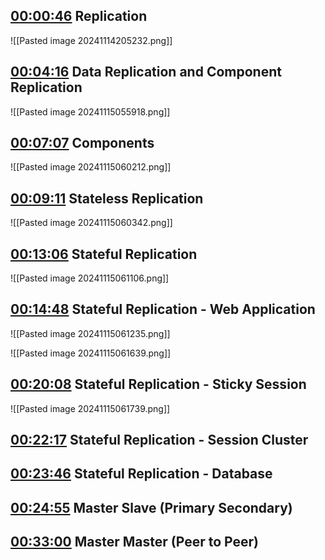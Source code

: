 ## [00:00:46](https://www.youtube.com/watch?v=H-idooje-0g&list=PL_XxuZqN0xVAiu5oODf-SmeXG2Y_RG2pz&index=4&t=46s) Replication

![[Pasted image 20241114205232.png]]


## [00:04:16](https://www.youtube.com/watch?v=H-idooje-0g&list=PL_XxuZqN0xVAiu5oODf-SmeXG2Y_RG2pz&index=4&t=256s) Data Replication and Component Replication

![[Pasted image 20241115055918.png]]

## [00:07:07](https://www.youtube.com/watch?v=H-idooje-0g&list=PL_XxuZqN0xVAiu5oODf-SmeXG2Y_RG2pz&index=4&t=427s) Components

![[Pasted image 20241115060212.png]]

## [00:09:11](https://www.youtube.com/watch?v=H-idooje-0g&list=PL_XxuZqN0xVAiu5oODf-SmeXG2Y_RG2pz&index=4&t=551s) Stateless Replication

![[Pasted image 20241115060342.png]]

## [00:13:06](https://www.youtube.com/watch?v=H-idooje-0g&list=PL_XxuZqN0xVAiu5oODf-SmeXG2Y_RG2pz&index=4&t=786s) Stateful Replication

![[Pasted image 20241115061106.png]]

## [00:14:48](https://www.youtube.com/watch?v=H-idooje-0g&list=PL_XxuZqN0xVAiu5oODf-SmeXG2Y_RG2pz&index=4&t=888s) Stateful Replication - Web Application

![[Pasted image 20241115061235.png]]

![[Pasted image 20241115061639.png]]

## [00:20:08](https://www.youtube.com/watch?v=H-idooje-0g&list=PL_XxuZqN0xVAiu5oODf-SmeXG2Y_RG2pz&index=4&t=1208s) Stateful Replication - Sticky Session

![[Pasted image 20241115061739.png]]

## [00:22:17](https://www.youtube.com/watch?v=H-idooje-0g&list=PL_XxuZqN0xVAiu5oODf-SmeXG2Y_RG2pz&index=4&t=1337s) Stateful Replication - Session Cluster

## [00:23:46](https://www.youtube.com/watch?v=H-idooje-0g&list=PL_XxuZqN0xVAiu5oODf-SmeXG2Y_RG2pz&index=4&t=1426s) Stateful Replication - Database

## [00:24:55](https://www.youtube.com/watch?v=H-idooje-0g&list=PL_XxuZqN0xVAiu5oODf-SmeXG2Y_RG2pz&index=4&t=1495s) Master Slave (Primary Secondary)

## [00:33:00](https://www.youtube.com/watch?v=H-idooje-0g&list=PL_XxuZqN0xVAiu5oODf-SmeXG2Y_RG2pz&index=4&t=1980s) Master Master (Peer to Peer)


